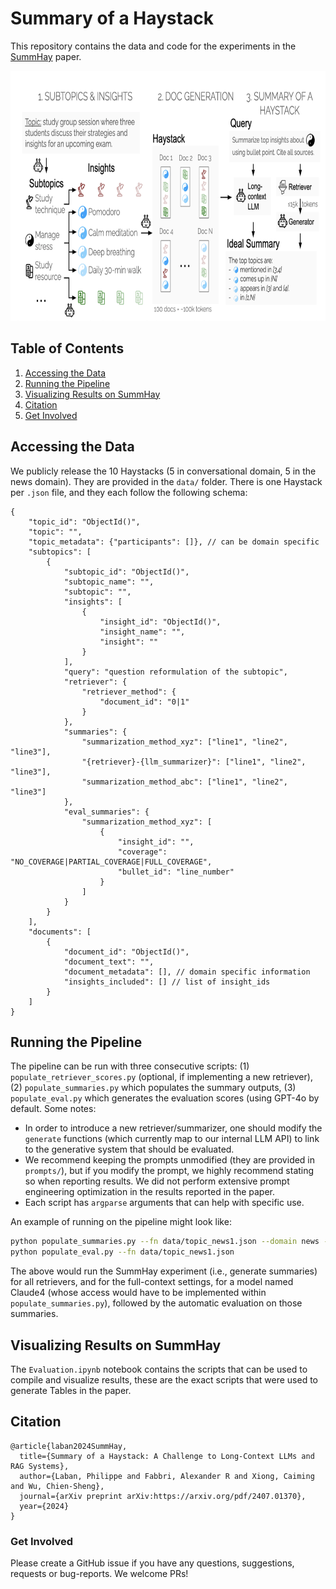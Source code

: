 # Summary of a Haystack

This repository contains the data and code for the experiments in the [SummHay](https://arxiv.org/pdf/2407.01370) paper.

<p align="center">
  <img height="400" src="SummHay_Illustration.png">
</p>

## Table of Contents

1. [Accessing the Data](#accessing-the-data)
2. [Running the Pipeline](#running-the-pipeline)
3. [Visualizing Results on SummHay](#visualizing-results-on-summhay)
4. [Citation](#citation)
5. [Get Involved](#get-involved)


## Accessing the Data

We publicly release the 10 Haystacks (5 in conversational domain, 5 in the news domain). They are provided in the `data/` folder. There is one Haystack per `.json` file, and they each follow the following schema:
```
{
    "topic_id": "ObjectId()",
    "topic": "",
    "topic_metadata": {"participants": []}, // can be domain specific
    "subtopics": [
        {
            "subtopic_id": "ObjectId()",
            "subtopic_name": "",
            "subtopic": "",
            "insights": [
                {
                    "insight_id": "ObjectId()",
                    "insight_name": "",
                    "insight": ""
                }
            ],
            "query": "question reformulation of the subtopic",
            "retriever": {
                "retriever_method": {
                    "document_id": "0|1"
                }
            },
            "summaries": {
                "summarization_method_xyz": ["line1", "line2", "line3"],
                "{retriever}-{llm_summarizer}": ["line1", "line2", "line3"],
                "summarization_method_abc": ["line1", "line2", "line3"]
            },
            "eval_summaries": {
                "summarization_method_xyz": [
                    {
                        "insight_id": "",
                        "coverage": "NO_COVERAGE|PARTIAL_COVERAGE|FULL_COVERAGE",
                        "bullet_id": "line_number"
                    }
                ]
            }
        }
    ],
    "documents": [
        {
            "document_id": "ObjectId()",
            "document_text": "",
            "document_metadata": [], // domain specific information
            "insights_included": [] // list of insight_ids
        }
    ]
}
```

## Running the Pipeline

The pipeline can be run with three consecutive scripts: (1) `populate_retriever_scores.py` (optional, if implementing a new retriever), (2) `populate_summaries.py` which populates the summary outputs, (3) `populate_eval.py` which generates the evaluation scores (using GPT-4o by default.
Some notes:
- In order to introduce a new retriever/summarizer, one should modify the `generate` functions (which currently map to our internal LLM API) to link to the generative system that should be evaluated.
- We recommend keeping the prompts unmodified (they are provided in `prompts/`), but if you modify the prompt, we highly recommend stating so when reporting results. We did not perform extensive prompt engineering optimization in the results reported in the paper.
- Each script has `argparse` arguments that can help with specific use.

An example of running on the pipeline might look like:
```sh
python populate_summaries.py --fn data/topic_news1.json --domain news --model_cards claude4 --full_sum --retrieval_summ
python populate_eval.py --fn data/topic_news1.json
```

The above would run the SummHay experiment (i.e., generate summaries) for all retrievers, and for the full-context settings, for a model named Claude4 (whose access would have to be implemented within `populate_summaries.py`), followed by the automatic evaluation on those summaries.


## Visualizing Results on SummHay

The `Evaluation.ipynb` notebook contains the scripts that can be used to compile and visualize results, these are the exact scripts that were used to generate Tables in the paper.



## Citation

```
@article{laban2024SummHay,
  title={Summary of a Haystack: A Challenge to Long-Context LLMs and RAG Systems},
  author={Laban, Philippe and Fabbri, Alexander R and Xiong, Caiming and Wu, Chien-Sheng},
  journal={arXiv preprint arXiv:https://arxiv.org/pdf/2407.01370},
  year={2024}
}
```

### Get Involved

Please create a GitHub issue if you have any questions, suggestions, requests or bug-reports. 
We welcome PRs!
